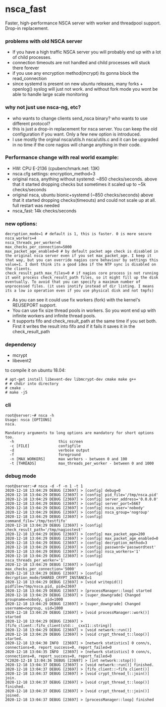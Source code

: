 # nsca_fast
Faster, high-performance NSCA server with worker and threadpool support. Drop-in replacement.

### problems with old NSCA server
  - If you have a high traffic NSCA server you will probably end up with a lot of child processes.
  - connection timeouts are not handled and child processes will stuck there forever
  - if you use any encryption method(mcrypt) its gonna block the read_connection
  - since systemd is present on new ubuntu releases, many forks + openlog() syslog will just not work. and without fork mode you wont be able to handle large scale monitoring

### why not just use nsca-ng, etc?
  - who wants to change clients send_nsca binary? who wants to use different protocol?
  - this is just a drop-in replacement for nsca server. You can keep the old configuration if you want. Only a few new option is introduced.
  - I use mostly the orginal nsca/utils.h nsca/utils.c and it can be upgraded in no time if the core nagios will change anything in their code.
  
### Performance change with real world example:
 - HW: CPU E-2136 (cpubenchmark.net: 13K)
 - nsca.cfg settings: encryption_method=3
 - original nsca, anything without systemd: ~850 checks/seconds.  above that it started dropping checks but sometimes it scaled up to ~5k checks/seconds
 - original nsca, ubuntu bionic+systemd (~850 checks/seconds) above that it started dropping checks(timeouts) and could not scale up at all. full restart was needed
 - nsca_fast: 14k checks/seconds

### new options:
```
decryption_mode=1 # default is 1, this is faster. 0 is more secure
nsca_workers=4
nsca_threads_per_worker=8
max_checks_per_connection=5000
max_packet_age_enabled=0 # by default packet age check is disabled in the original nsca server even if you set max_packet_age. I keep it that way, but you can override nagios core behaviour by settings this value=1. I dont think its a good idea if the NTP sync is disabled on the clients.
check_result_path_max_files=0 # if nagios core process is not running it wont process check_result_path files, so it might fill up the disk eventually. To avoid that you can specify a maximum number of unprocessed files. (it uses inotify instead of dir listing. I means its a low io operation even if you use physical disk and not tmpfs)
```
- As you can see it could use fix workers (fork) with the kernel's REUSEPORT support.
- You can use fix size thread pools in workers. So you wont end up with infinite workers and infinite thread pools.
- It supports fifo and check_result_path at the same time if you set both. First it writes the result into fifo and if it fails it saves it in the check_result_path


### dependency
  - mcrypt
  - libevent2
  
  to compile it on ubuntu 18.04:
  ```
  # apt-get install libevent-dev libmcrypt-dev cmake make g++
  # # chdir into directory
  # cmake .
  # make -j5
  ```
  
### cli

```
root@server:~# nsca -h
Usage: nsca [OPTIONS]
nsca.

Mandatory arguments to long options are mandatory for short options too.
  -h                    this screen
  -c [FILE]             configfile
  -d                    verbose output
  -f                    foreground
  -n [MAX_WORKERS]      max workers - between 0 and 100
  -t [THREADS]          max_threads_per_worker - between 0 and 1000

```

### debug mode
```
root@server:~# nsca -d -f -n 1 -t 1
2020-12-18 13:04:29 DEBUG [23697] > [config] debug=0
2020-12-18 13:04:29 DEBUG [23697] > [config] pid_file='/tmp/nsca.pid'
2020-12-18 13:04:29 DEBUG [23697] > [config] server_address='0.0.0.0'
2020-12-18 13:04:29 DEBUG [23697] > [config] server_port=5667
2020-12-18 13:04:29 DEBUG [23697] > [config] nsca_user='nobody'
2020-12-18 13:04:29 DEBUG [23697] > [config] nsca_group='nogroup'
2020-12-18 13:04:29 DEBUG [23697] > [config] command_file='/tmp/testfifo'
2020-12-18 13:04:29 DEBUG [23697] > [config] check_result_path='/tmp/nagiostest'
2020-12-18 13:04:29 DEBUG [23697] > [config] max_packet_age=200
2020-12-18 13:04:29 DEBUG [23697] > [config] max_packet_age_enabled=0
2020-12-18 13:04:29 DEBUG [23697] > [config] decryption_method=3
2020-12-18 13:04:29 DEBUG [23697] > [config] password='passwordtest'
2020-12-18 13:04:29 DEBUG [23697] > [config] nsca_workers='1'
2020-12-18 13:04:29 DEBUG [23697] > [config] nsca_threads_per_worker='1'
2020-12-18 13:04:29 DEBUG [23697] > [config] max_checks_per_connection='5000'
2020-12-18 13:04:29 DEBUG [23697] > [config] decryption_mode/SHARED_CRYPT_INSTANCE=1
2020-12-18 13:04:29 DEBUG [23697] > [void writepid()] pidfile=/tmp/nsca.pid, pid=23697
2020-12-18 13:04:29 DEBUG [23697] > [processManager::loop] started
2020-12-18 13:04:29 DEBUG [23697] > [super_downgrade] Changed groupname=nobody, gid=1000
2020-12-18 13:04:29 DEBUG [23697] > [super_downgrade] Changed username=nogroup, uid=1000
2020-12-18 13:04:29 DEBUG [23697] > [void processManager::work()] started
2020-12-18 13:04:29 DEBUG [23697] > [fifo_client::fifo_client(std::__cxx11::string)]
2020-12-18 13:04:29 DEBUG [23697] > [void network::run()]
2020-12-18 13:04:29 DEBUG [23697] > [void crypt_thread_t::loop()] started.
2020-12-18 13:04:30 INFO  [23697] > [network statistics] 0 conn/s, connections=0, report_success=0, report_failed=0
2020-12-18 13:04:35 INFO  [23697] > [network statistics] 0 conn/s, connections=0, report_success=0, report_failed=0
^C2020-12-18 13:04:36 DEBUG [23697] > [int network::stop()]
2020-12-18 13:04:37 DEBUG [23697] > [void network::run()] finished.
2020-12-18 13:04:37 DEBUG [23697] > [fifo_client::~fifo_client()]
2020-12-18 13:04:37 DEBUG [23697] > [void crypt_thread_t::join()] join.
2020-12-18 13:04:37 DEBUG [23697] > [void crypt_thread_t::loop()] finished.
2020-12-18 13:04:37 DEBUG [23697] > [void crypt_thread_t::join()] joined.
2020-12-18 13:04:37 DEBUG [23697] > [processManager::loop] finished

```
